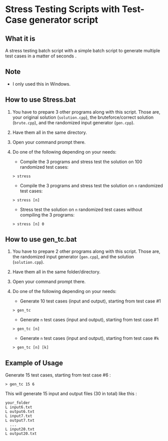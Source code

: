 # Stress Testing Scripts with Test-Case generator script

## What it is
A stress testing batch script with a simple batch script to generate multiple test cases in a matter of seconds .

## Note

* I only used this in Windows.

## How to use Stress.bat
1. You have to prepare 3 other programs along with this script. Those are, your original solution (`solution.cpp`), the bruteforce/correct solution (`brute.cpp`), and the randomized input generator (`gen.cpp`).
2. Have them all in the same directory.
3. Open your command prompt there.
4. Do one of the following depending on your needs:
   * Compile the 3 programs and stress test the solution on 100 randomized test cases:
   ```
   > stress
   ```
   
   * Compile the 3 programs and stress test the solution on `n` randomized test cases:
   ```
   > stress [n]
   ```

   * Stress test the solution on `n` randomized test cases without compiling the 3 programs:
   ```
   > stress [n] 0
   ```


## How to use gen_tc.bat
1. You have to prepare 2 other programs along with this script. Those are, the randomized input generator (`gen.cpp`), and the solution (`solution.cpp`).
2. Have them all in the same folder/directory.
3. Open your command prompt there.
4. Do one of the following depending on your needs:
	* Generate 10 test cases (input and output), starting from test case #1
	```
	> gen_tc
	```

	* Generate `n` test cases (input and output), starting from test case #1
	```
	> gen_tc [n]
	```

	* Generate `n` test cases (input and output), starting from test case #`k`
	```
	> gen_tc [n] [k]
	```

## Example of Usage
Generate 15 test cases, starting from test case #6 :
```
> gen_tc 15 6
```
This will generate 15 input and output files (30 in total) like this :
```
your_folder
L input6.txt
L output6.txt
L input7.txt
L output7.txt
  ...
L input20.txt
L output20.txt
```
